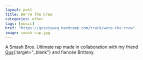```yaml
---
layout: post
title: We're the Crew
categories: other
tags: [music]
href: "https://gusvieweg.bandcamp.com/track/were-the-crew"
image: smash-rap.jpg
---
```


A Smash Bros. Ultimate rap made in collaboration with my
friend [Gus](https://www.gusvieweg.com/){:target="_blank"} and fiancée Brittany.


